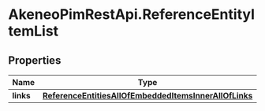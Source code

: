 # AkeneoPimRestApi.ReferenceEntityItemList

## Properties

Name | Type | Description | Notes
------------ | ------------- | ------------- | -------------
**links** | [**ReferenceEntitiesAllOfEmbeddedItemsInnerAllOfLinks**](ReferenceEntitiesAllOfEmbeddedItemsInnerAllOfLinks.md) |  | [optional] 


